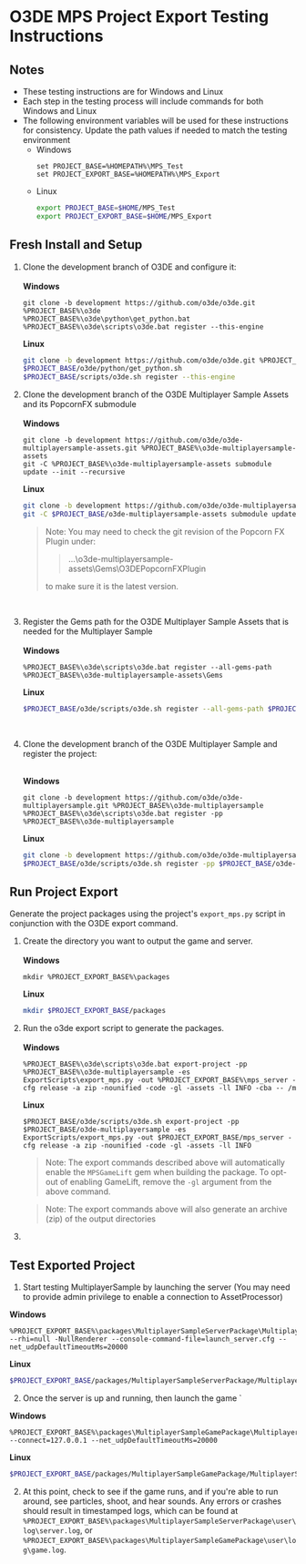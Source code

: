 # O3DE MPS Project Export Testing Instructions

## Notes

* These testing instructions are for Windows and Linux
* Each step in the testing process will include commands for both Windows and Linux
* The following environment variables will be used for these instructions for consistency. Update the path values if needed to match the testing environment
  * Windows
    ```commandline
    set PROJECT_BASE=%HOMEPATH%\MPS_Test
    set PROJECT_EXPORT_BASE=%HOMEPATH%\MPS_Export
    ```
  * Linux
    ```bash
    export PROJECT_BASE=$HOME/MPS_Test
    export PROJECT_EXPORT_BASE=$HOME/MPS_Export
    ```

## Fresh Install and Setup


1. Clone the development branch of O3DE and configure it: <br/>
   <br/>
    **Windows**
    ```commandline
    git clone -b development https://github.com/o3de/o3de.git %PROJECT_BASE%\o3de
    %PROJECT_BASE%\o3de\python\get_python.bat
    %PROJECT_BASE%\o3de\scripts\o3de.bat register --this-engine
    ```
    **Linux**
    ```bash
    git clone -b development https://github.com/o3de/o3de.git %PROJECT_BASE%/o3de
    $PROJECT_BASE/o3de/python/get_python.sh
    $PROJECT_BASE/scripts/o3de.sh register --this-engine
    ```
2. Clone the development branch of the O3DE Multiplayer Sample Assets and its PopcornFX submodule <br/>
   <br/>
    **Windows**
    ```commandline
    git clone -b development https://github.com/o3de/o3de-multiplayersample-assets.git %PROJECT_BASE%\o3de-multiplayersample-assets
    git -C %PROJECT_BASE%\o3de-multiplayersample-assets submodule update --init --recursive
    ```
    
    **Linux**
    ```bash
    git clone -b development https://github.com/o3de/o3de-multiplayersample-assets.git %PROJECT_BASE%/o3de-multiplayersample-assets
    git -C $PROJECT_BASE/o3de-multiplayersample-assets submodule update --init --recursive
    ```
   > Note: You may need to check the git revision of the Popcorn FX Plugin under:
   > 
   >> ...\o3de-multiplayersample-assets\Gems\O3DEPopcornFXPlugin
   > 
   > to make sure it is the latest version.

   <br/>
3. Register the Gems path for the O3DE Multiplayer Sample Assets that is needed for the Multiplayer Sample<br/>
   <br/>
    **Windows**
    ```commandline
    %PROJECT_BASE%\o3de\scripts\o3de.bat register --all-gems-path %PROJECT_BASE%\o3de-multiplayersample-assets\Gems 
    ```
    **Linux**
    ```bash
    $PROJECT_BASE/o3de/scripts/o3de.sh register --all-gems-path $PROJECT_BASE/o3de-multiplayersample-assets/Gems 
    ```
   <br/>

4. Clone the development branch of the O3DE Multiplayer Sample and register the project:<br/><br/>

    **Windows**
    ```commandline
    git clone -b development https://github.com/o3de/o3de-multiplayersample.git %PROJECT_BASE%\o3de-multiplayersample
    %PROJECT_BASE%\o3de\scripts\o3de.bat register -pp %PROJECT_BASE%\o3de-multiplayersample
    ```
    **Linux**
    ```bash
    git clone -b development https://github.com/o3de/o3de-multiplayersample.git $PROJECT_BASE/o3de-multiplayersample
    $PROJECT_BASE/o3de/scripts/o3de.sh register -pp $PROJECT_BASE/o3de-multiplayersample
    ```

## Run Project Export
Generate the project packages using the project's `export_mps.py` script in conjunction with the O3DE export command.


1. Create the directory you want to output the game and server. <br/>
   <br/>
    **Windows**
    ```commandline
    mkdir %PROJECT_EXPORT_BASE%\packages
    ```
    **Linux**
    ```bash
    mkdir $PROJECT_EXPORT_BASE/packages
    ```
2. Run the o3de export script to generate the packages.<br/>
    <br/>
    **Windows**
    ```commandline
    %PROJECT_BASE%\o3de\scripts\o3de.bat export-project -pp %PROJECT_BASE%\o3de-multiplayersample -es ExportScripts\export_mps.py -out %PROJECT_EXPORT_BASE%\mps_server -cfg release -a zip -nounified -code -gl -assets -ll INFO -cba -- /m
    ```
    **Linux**
    ```commandline
    $PROJECT_BASE/o3de/scripts/o3de.sh export-project -pp $PROJECT_BASE/o3de-multiplayersample -es ExportScripts/export_mps.py -out $PROJECT_EXPORT_BASE/mps_server -cfg release -a zip -nounified -code -gl -assets -ll INFO
    ```
   
    > Note: The export commands described above will automatically enable the `MPSGameLift` gem when building the package. To opt-out of enabling GameLift, remove the `-gl` argument from the above command.
    
    > Note: The export commands above will also generate an archive (zip) of the output directories  
   
3. 

## Test Exported Project

1. Start testing MultiplayerSample by launching the server (You may need to provide admin privilege to enable a connection to AssetProcessor)

**Windows**
```commandline
%PROJECT_EXPORT_BASE%\packages\MultiplayerSampleServerPackage\MultiplayerSample.ServerLauncher.exe --rhi=null -NullRenderer --console-command-file=launch_server.cfg --net_udpDefaultTimeoutMs=20000
```

**Linux**
```bash
$PROJECT_EXPORT_BASE/packages/MultiplayerSampleServerPackage/MultiplayerSample.ServerLauncher --rhi=null -NullRenderer --console-command-file=launch_server.cfg --net_udpDefaultTimeoutMs=20000 &
```

2. Once the server is up and running, then launch the game 
`
 
**Windows**
```commandline
%PROJECT_EXPORT_BASE%\packages\MultiplayerSampleGamePackage\MultiplayerSample.GameLauncher.exe --connect=127.0.0.1 --net_udpDefaultTimeoutMs=20000
```

**Linux**
```bash
$PROJECT_EXPORT_BASE/packages/MultiplayerSampleGamePackage/MultiplayerSample.GameLauncher --connect=127.0.0.1 --net_udpDefaultTimeoutMs=20000
```


2. At this point, check to see if the game runs, and if you're able to run around, see particles, shoot, and hear sounds. Any errors or crashes should result in timestamped logs, which can be found at `%PROJECT_EXPORT_BASE%\packages\MultiplayerSampleServerPackage\user\log\server.log`, or `%PROJECT_EXPORT_BASE%\packages\MultiplayerSampleGamePackage\user\log\game.log`.
